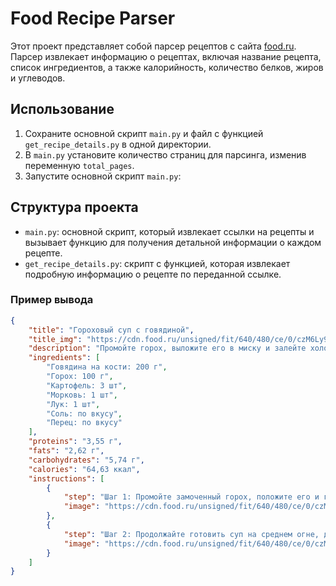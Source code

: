 # Food Recipe Parser

Этот проект представляет собой парсер рецептов с сайта [food.ru](https://food.ru/recipes).
Парсер извлекает информацию о рецептах, включая название рецепта, список ингредиентов, а также калорийность, количество белков, жиров и углеводов.

## Использование

1. Сохраните основной скрипт `main.py` и файл с функцией `get_recipe_details.py` в одной директории.
2. В `main.py` установите количество страниц для парсинга, изменив переменную `total_pages`.
3. Запустите основной скрипт `main.py`:


## Структура проекта

- `main.py`: основной скрипт, который извлекает ссылки на рецепты и вызывает функцию для получения детальной информации о каждом рецепте.
- `get_recipe_details.py`: скрипт с функцией, которая извлекает подробную информацию о рецепте по переданной ссылке.

### Пример вывода

```json
{
    "title": "Гороховый суп с говядиной",
    "title_img": "https://cdn.food.ru/unsigned/fit/640/480/ce/0/czM6Ly9zdXRjaS9wYXRoLzRjc3cvYjMDMDA/Blabla.jpg",
    "description": "Промойте горох, выложите его в миску и залейте холодной водой. Оставьте на 1 час. Помойте говядину, промокните ее бумажным полотенцем. Вымойте и почистите картофель, морковь и лук. Подготовьте кастрюлю, терку и небольшую сковороду.",
    "ingredients": [
        "Говядина на кости: 200 г",
        "Горох: 100 г",
        "Картофель: 3 шт",
        "Морковь: 1 шт",
        "Лук: 1 шт",
        "Соль: по вкусу",
        "Перец: по вкусу"
    ],
    "proteins": "3,55 г",
    "fats": "2,62 г",
    "carbohydrates": "5,74 г",
    "calories": "64,63 ккал",
    "instructions": [
        {
            "step": "Шаг 1: Промойте замоченный горох, положите его и говядину в кастрюлю. Налейте к ним воду и поставьте кастрюлю на сильный огонь. Дождитесь кипения и снимите образовавшуюся пену.",
            "image": "https://cdn.food.ru/unsigned/fit/640/480/ce/0/czM6Ly9zdXRjaS9wYXRoLzRjc3cvYjMDMDA/step1.jpg"
        },
        {
            "step": "Шаг 2: Продолжайте готовить суп на среднем огне, добавьте картофель и морковь. Варите до готовности всех ингредиентов.",
            "image": "https://cdn.food.ru/unsigned/fit/640/480/ce/0/czM6Ly9zdXRjaS9wYXRoLzRjc3cvYjMDMDA/step2.jpg"
        }
    ]
}
